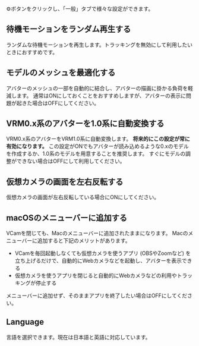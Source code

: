 
⚙️ボタンをクリックし、「一般」タブで様々な設定ができます。

## 待機モーションをランダム再生する

ランダムな待機モーションを再生します。トラッキングを無効にして利用したいときにおすすめです。

## モデルのメッシュを最適化する

アバターのメッシュの一部を自動的に結合し、アバターの描画に掛かる負荷を軽減します。
通常はONにしておくことをおすすめしますが、アバターの表示に問題が起きた場合はOFFにしてください。

## VRM0.x系のアバターを1.0系に自動変換する

VRM0.x系のアバターをVRM1.0系に自動変換します。
**将来的にこの設定が常に有効になります。** この設定がONでもアバターが読み込めるような0.xのモデルを作成するか、1.0系のモデルを用意することを推奨します。
すぐにモデルの調整ができない場合はOFFにして利用してください。

## 仮想カメラの画面を左右反転する

仮想カメラの画面が左右反転している場合にONにしてください。

## macOSのメニューバーに追加する

VCamを閉じても、Macのメニューバーに追加されたままになります。
Macのメニューバーに追加すると下記のメリットがあります。

- VCamを毎回起動しなくても仮想カメラを使うアプリ (OBSやZoomなど) を立ち上げるだけで、自動的にWebカメラなどを起動し、アバターを表示できる
- 仮想カメラを使うアプリを閉じると自動的にWebカメラなどの利用やトラッキングが停止する

メニューバーに追加せず、そのままアプリを終了したい場合はOFFにしてください。

## Language

言語を選択できます。現在は日本語と英語に対応しています。
